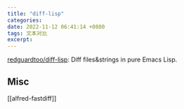 ```yaml
---
title: "diff-lisp"
categories: 
date: 2022-11-12 06:41:14 +0800
tags: 文本对比
excerpt: 
---
```



[redguardtoo/diff-lisp](https://github.com/redguardtoo/diff-lisp): Diff files&strings in pure Emacs Lisp.



## Misc

[[alfred-fastdiff]]



